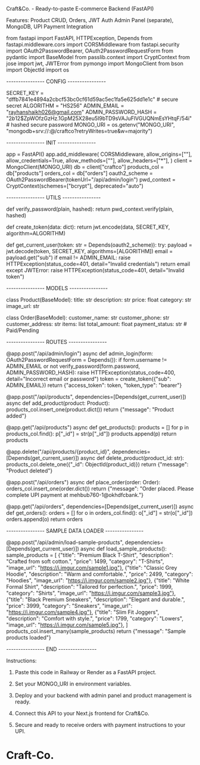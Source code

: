 Craft&Co. - Ready-to-paste E-commerce Backend (FastAPI)

Features: Product CRUD, Orders, JWT Auth Admin Panel (separate), MongoDB, UPI Payment Integration

from fastapi import FastAPI, HTTPException, Depends from fastapi.middleware.cors import CORSMiddleware from fastapi.security import OAuth2PasswordBearer, OAuth2PasswordRequestForm from pydantic import BaseModel from passlib.context import CryptContext from jose import jwt, JWTError from pymongo import MongoClient from bson import ObjectId import os

---------------- CONFIG ----------------

SECRET_KEY = "dffb7841e4894a2cbcf53bc0cf61d59ac5ec1fa5e625dd1e1c"  # secure secret ALGORITHM = "HS256" ADMIN_EMAIL = "rayhanshaikh026@gmail.com" ADMIN_PASSWORD_HASH = "$2b$12$ZpWOfzGzHz.1GpM25X28eu5I9bTD9sVAJuFlVGUQNmEsYHtqF/54i"  # hashed secure password MONGO_URI = os.getenv("MONGO_URI", "mongodb+srv://<username>:<password>@<cluster-url>/craftco?retryWrites=true&w=majority")

---------------- INIT ----------------

app = FastAPI() app.add_middleware( CORSMiddleware, allow_origins=[""], allow_credentials=True, allow_methods=[""], allow_headers=["*"], ) client = MongoClient(MONGO_URI) db = client["craftco"] products_col = db["products"] orders_col = db["orders"] oauth2_scheme = OAuth2PasswordBearer(tokenUrl="/api/admin/login") pwd_context = CryptContext(schemes=["bcrypt"], deprecated="auto")

---------------- UTILS ----------------

def verify_password(plain, hashed): return pwd_context.verify(plain, hashed)

def create_token(data: dict): return jwt.encode(data, SECRET_KEY, algorithm=ALGORITHM)

def get_current_user(token: str = Depends(oauth2_scheme)): try: payload = jwt.decode(token, SECRET_KEY, algorithms=[ALGORITHM]) email = payload.get("sub") if email != ADMIN_EMAIL: raise HTTPException(status_code=401, detail="Invalid credentials") return email except JWTError: raise HTTPException(status_code=401, detail="Invalid token")

---------------- MODELS ----------------

class Product(BaseModel): title: str description: str price: float category: str image_url: str

class Order(BaseModel): customer_name: str customer_phone: str customer_address: str items: list total_amount: float payment_status: str  # Paid/Pending

---------------- ROUTES ----------------

@app.post("/api/admin/login") async def admin_login(form: OAuth2PasswordRequestForm = Depends()): if form.username != ADMIN_EMAIL or not verify_password(form.password, ADMIN_PASSWORD_HASH): raise HTTPException(status_code=400, detail="Incorrect email or password") token = create_token({"sub": ADMIN_EMAIL}) return {"access_token": token, "token_type": "bearer"}

@app.post("/api/products", dependencies=[Depends(get_current_user)]) async def add_product(product: Product): products_col.insert_one(product.dict()) return {"message": "Product added"}

@app.get("/api/products") async def get_products(): products = [] for p in products_col.find(): p["_id"] = str(p["_id"]) products.append(p) return products

@app.delete("/api/products/{product_id}", dependencies=[Depends(get_current_user)]) async def delete_product(product_id: str): products_col.delete_one({"_id": ObjectId(product_id)}) return {"message": "Product deleted"}

@app.post("/api/orders") async def place_order(order: Order): orders_col.insert_one(order.dict()) return {"message": "Order placed. Please complete UPI payment at mehbub760-1@okhdfcbank."}

@app.get("/api/orders", dependencies=[Depends(get_current_user)]) async def get_orders(): orders = [] for o in orders_col.find(): o["_id"] = str(o["_id"]) orders.append(o) return orders

---------------- SAMPLE DATA LOADER ----------------

@app.post("/api/admin/load-sample-products", dependencies=[Depends(get_current_user)]) async def load_sample_products(): sample_products = [ {"title": "Premium Black T-Shirt", "description": "Crafted from soft cotton.", "price": 1499, "category": "T-Shirts", "image_url": "https://i.imgur.com/sample1.jpg"}, {"title": "Classic Grey Hoodie", "description": "Warm and comfortable.", "price": 2499, "category": "Hoodies", "image_url": "https://i.imgur.com/sample2.jpg"}, {"title": "White Formal Shirt", "description": "Tailored for perfection.", "price": 1999, "category": "Shirts", "image_url": "https://i.imgur.com/sample3.jpg"}, {"title": "Black Premium Sneakers", "description": "Elegant and durable.", "price": 3999, "category": "Sneakers", "image_url": "https://i.imgur.com/sample4.jpg"}, {"title": "Slim Fit Joggers", "description": "Comfort with style.", "price": 1799, "category": "Lowers", "image_url": "https://i.imgur.com/sample5.jpg"}, ] products_col.insert_many(sample_products) return {"message": "Sample products loaded"}

---------------- END ----------------

Instructions:

1. Paste this code in Railway or Render as a FastAPI project.

2. Set your MONGO_URI in environment variables.

3. Deploy and your backend with admin panel and product management is ready.

4. Connect this API to your Next.js frontend for Craft&Co.

5. Secure and ready to receive orders with payment instructions to your UPI.

# Craft-Co.
